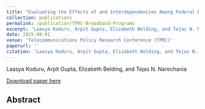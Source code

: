 ```yaml
---
title: "Evaluating the Effects of and Interdependencies Among Federal Broadband Funding Programs"
collection: publications
permalink: /publication/TPRC-Broadband-Programs
excerpt: 'Laasya Koduru, Arpit Gupta, Elizabeth Belding, and Tejas N. Narechania'
date: 2025-08-01
venue: 'Telecommunications Policy Research Conference (TPRC)'
paperurl: ''
citation: 'Laasya Koduru, Arpit Gupta, Elizabeth Belding, and Tejas N. Narechania. 2025 Evaluating the Effects of and Interdependencies Among Federal Broadband Funding Programs. Telecommunications Policy Research Conference (TPRC)'
---
```

Laasya Koduru, Arpit Gupta, Elizabeth Belding, and Tejas N. Narechania

[Download paper here]()

Abstract
------
<!-- Multiple federal programs have sought to expand residential broadband service to unserved and underserved communities. These programs, however, have had varying levels of success. For instance, a 2024 study examining the Connect America Fund (CAF) uncovered a significant gap between the service that Internet Service Providers (ISPs) promised regulators they offered and the service that ISPs actually advertised to users: Only 33% of residential addresses covered by CAF funding are actually able to subscribe to broadband service that meets the Federal Communications Commission's service and cost requirements, and only 55% of addresses have access to any service. Motivated by these findings, we investigate possible causes of these low serviceability rates, in part by determining whether newer programs, such as the Rural Digital Opportunity Fund (RDOF), affected ISPs' compliance with CAF program rules. To do so, we integrate public address-level data from the Universal Service Administrative Company with a novel dataset of ISP serviceability and pricing, collected using the Broadband-plan Querying Tool. We also use data identifying unserved and underserved locations under the Broadband Equity, Access, and Deployment (BEAD) program to identify overlaps between CAF, RDOF, and BEAD, with the aim of identifying locations and ISPs that have received repeated funding under multiple programs. In summary, we find that low CAF serviceability cannot be attributed to competition from RDOF. Our work helps illuminate a fragmented landscape of broadband funding programs, one in which billions of federal dollars are redundantly allocated to ISPs to serve previously funded locations, even as many rural locations lack adequate broadband service. -->
